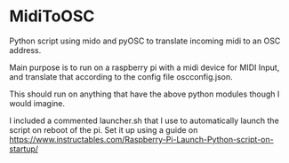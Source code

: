 # MidiToOSC
Python script using mido and pyOSC to translate incoming midi to an OSC address.

Main purpose is to run on a raspberry pi with a midi device for MIDI Input, and translate that according to the config file oscconfig.json.

This should run on anything that have the above python modules though I would imagine.

I included a commented launcher.sh that I use to automatically launch the script on reboot of the pi.
Set it up using a guide on https://www.instructables.com/Raspberry-Pi-Launch-Python-script-on-startup/
